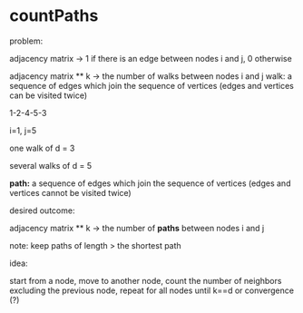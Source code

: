 # countPaths

problem:

adjacency matrix -> 1 if there is an edge between nodes i and j, 0 otherwise

adjacency matrix ** k -> the number of walks between nodes i and j
walk: a sequence of edges which join the sequence of vertices (edges and vertices can be visited twice)

1-2-4-5-3

i=1, j=5

one walk of d = 3

several walks of d = 5

**path:** a sequence of edges which join the sequence of vertices (edges and vertices cannot be visited twice)

desired outcome:

adjacency matrix ** k -> the number of **paths** between nodes i and j

note: keep paths of length > the shortest path


idea:

start from a node, move to another node, count the number of neighbors excluding the previous node, repeat for all nodes until k==d or convergence (?)
